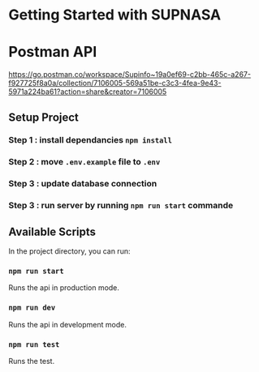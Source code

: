 # Getting Started with SUPNASA


# Postman API
https://go.postman.co/workspace/Supinfo~19a0ef69-c2bb-465c-a267-f927725f8a0a/collection/7106005-569a51be-c3c3-4fea-9e43-5971a224ba61?action=share&creator=7106005

## Setup Project

### Step 1 : install dependancies `npm install`

### Step 2 : move `.env.example` file to `.env`

### Step 3 : update database connection

### Step 3 : run server by running `npm run start` commande

## Available Scripts

In the project directory, you can run:

### `npm run start`

Runs the api in production mode.

### `npm run dev`

Runs the api in development mode.

### `npm run test`

Runs the test.
